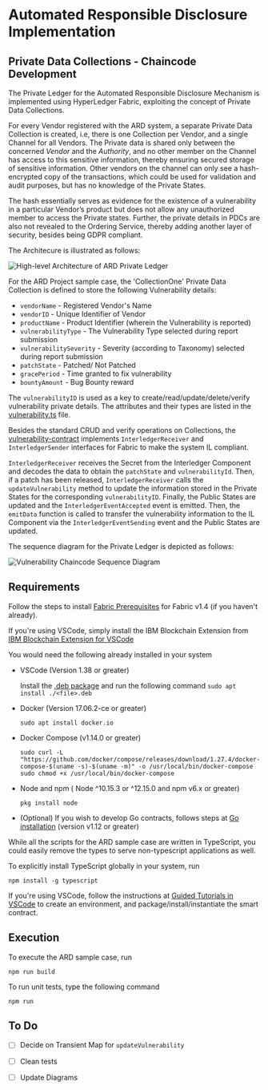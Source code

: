 # Automated Responsible Disclosure Implementation
## Private Data Collections - Chaincode Development 

The Private Ledger for the Automated Responsible Disclosure Mechanism is implemented using HyperLedger Fabric, exploiting the concept of Private Data Collections. 

For every Vendor registered with the ARD system, a separate Private Data Collection is created, i.e, there is one Collection per Vendor, and a single Channel for all Vendors. The Private data is shared only between the concerned *Vendor* and the *Authority*, and no other member on the Channel has access to this sensitive information, thereby ensuring secured storage of sensitive information. Other vendors on the channel can only see a hash-encrypted copy of the transactions, which could be used for validation and audit purposes, but has no knowledge of the Private States. 

The hash essentially serves as evidence for the existence of a vulnerability in a particular Vendor’s product but does not allow any unauthorized member to access the Private states. Further, the private details in PDCs are also not revealed to the Ordering Service, thereby adding another layer of security, besides being GDPR compliant.

The Architecure is illustrated as follows:

![High-level Architecture of ARD Private Ledger](https://github.com/Prateeti98/ARD-Implementation/blob/chaincode-refactor/images/high-level-arch-private.png)

For the ARD Project sample case, the 'CollectionOne' Private Data Collection is defined to store the following Vulnerability details:

* `vendorName` - Registered Vendor's Name
* `vendorID` - Unique Identifier of Vendor
* `productName` - Product Identifier (wherein the Vulnerability is reported)
* `vulnerabilityType` - The Vulnerability Type selected during report submission
* `vulnerabilitySeverity` - Severity (according to Taxonomy) selected during report submission
* `patchState` - Patched/ Not Patched
* `gracePeriod` - Time granted to fix vulnerability
* `bountyAmount` - Bug Bounty reward

The `vulnerabilityID` is used as a key to create/read/update/delete/verify vulnerability private details. The attributes and their types are listed in the [vulnerability.ts](https://github.com/Prateeti98/ARD-Implementation/blob/chaincode-refactor/src/vulnerability.ts) file.


Besides the standard CRUD and verify operations on Collections, the [vulnerability-contract](https://github.com/Prateeti98/ARD-Implementation/blob/chaincode-refactor/src/vulnerability-contract.ts) implements `InterledgerReceiver` and `InterledgerSender` interfaces for Fabric to make the system IL compliant. 


`InterledgerReceiver` receives the Secret from the Interledger Component and decodes the data to obtain the `patchState` and `vulnerabilityId`. Then, if a patch has been released, `InterledgerReceiver` calls the `updateVulnerability` method to update the information stored in the Private States for the corresponding `vulnerabilityID`. Finally, the Public States are updated and the `InterledgerEventAccepted` event is emitted. Then, the `emitData` function is called to transfer the vulnerability information to the IL Component via the `InterledgerEventSending` event and the Public States are updated. 


The sequence diagram for the Private Ledger is depicted as follows:


![Vulnerability Chaincode Sequence Diagram](https://github.com/Prateeti98/ARD-Implementation/blob/chaincode-refactor/images/vul-chaincode-seq-digram.png)


## Requirements

Follow the steps to install [Fabric Prerequisites](https://hyperledger-fabric.readthedocs.io/en/release-1.4/getting_started.html) for Fabric v1.4 (if you haven't already).

If you're using VSCode, simply install the IBM Blockchain Extension from [IBM Blockchain Extension for VSCode](https://github.com/IBM-Blockchain/blockchain-vscode-extension/blob/master/README.md) 

You would need the following already installed in your system

* VSCode (Version 1.38 or greater)

	Install the [.deb package](https://code.visualstudio.com/download) and run the following command
	`sudo apt install ./<file>.deb`

* Docker (Version 17.06.2-ce or greater)

	`sudo apt install docker.io`

* Docker Compose (v1.14.0 or greater)

	`sudo curl -L "https://github.com/docker/compose/releases/download/1.27.4/docker-compose-$(uname -s)-$(uname -m)" -o /usr/local/bin/docker-compose`
	`sudo chmod +x /usr/local/bin/docker-compose`

* Node and npm ( Node ^10.15.3 or ^12.15.0 and npm v6.x or greater)

	`pkg install node`

* (Optional) If you wish to develop Go contracts, follows steps at [Go installation](https://golang.org/dl/) (version v1.12 or greater)


While all the scripts for the ARD sample case are written in TypeScript, you could easily remove the types to serve non-typescript applications as well. 

To explicitly install TypeScript globally in your system, run

`npm install -g typescript` 


If you're using VSCode, follow the instructions at [Guided Tutorials in VSCode](https://cloud.ibm.com/docs/blockchain-sw-213?topic=blockchain-sw-213-develop-vscode#develop-vscode-guided-tutorials) to create an environment, and package/install/instantiate the smart contract.

## Execution

To execute the ARD sample case, run

`npm run build`

To run unit tests, type the following command

`npm run`

## To Do

- [ ] Decide on Transient Map for `updateVulnerability`
- [ ] Clean tests
- [ ] Update Diagrams



